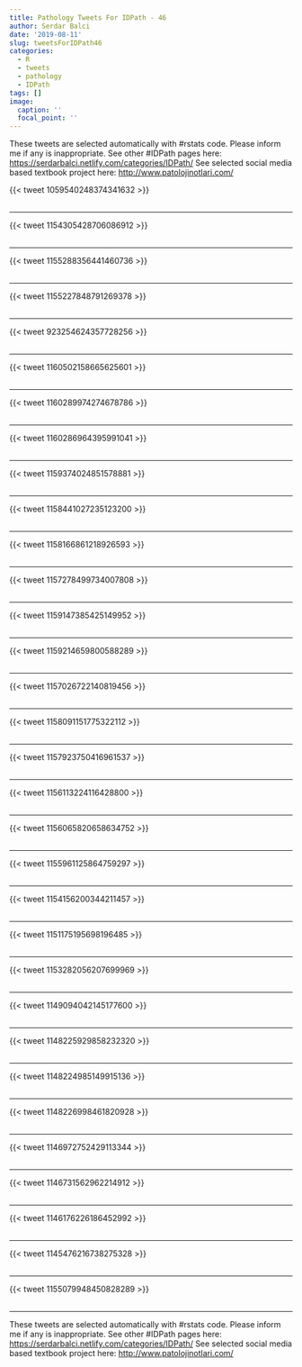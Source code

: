 ```yaml
---
title: Pathology Tweets For IDPath - 46
author: Serdar Balci
date: '2019-08-11'
slug: tweetsForIDPath46
categories:
  - R
  - tweets
  - pathology
  - IDPath
tags: []
image:
  caption: ''
  focal_point: ''
---
```



These tweets are selected automatically with #rstats code. Please inform me if any is inappropriate.
See other #IDPath pages here: https://serdarbalci.netlify.com/categories/IDPath/ 
See selected social media based textbook project here: http://www.patolojinotlari.com/

{{< tweet 1059540248374341632 >}}
<br>
<br>
<hr>
{{< tweet 1154305428706086912 >}}
<br>
<br>
<hr>
{{< tweet 1155288356441460736 >}}
<br>
<br>
<hr>
{{< tweet 1155227848791269378 >}}
<br>
<br>
<hr>
{{< tweet 923254624357728256 >}}
<br>
<br>
<hr>
{{< tweet 1160502158665625601 >}}
<br>
<br>
<hr>
{{< tweet 1160289974274678786 >}}
<br>
<br>
<hr>
{{< tweet 1160286964395991041 >}}
<br>
<br>
<hr>
{{< tweet 1159374024851578881 >}}
<br>
<br>
<hr>
{{< tweet 1158441027235123200 >}}
<br>
<br>
<hr>
{{< tweet 1158166861218926593 >}}
<br>
<br>
<hr>
{{< tweet 1157278499734007808 >}}
<br>
<br>
<hr>
{{< tweet 1159147385425149952 >}}
<br>
<br>
<hr>
{{< tweet 1159214659800588289 >}}
<br>
<br>
<hr>
{{< tweet 1157026722140819456 >}}
<br>
<br>
<hr>
{{< tweet 1158091151775322112 >}}
<br>
<br>
<hr>
{{< tweet 1157923750416961537 >}}
<br>
<br>
<hr>
{{< tweet 1156113224116428800 >}}
<br>
<br>
<hr>
{{< tweet 1156065820658634752 >}}
<br>
<br>
<hr>
{{< tweet 1155961125864759297 >}}
<br>
<br>
<hr>
{{< tweet 1154156200344211457 >}}
<br>
<br>
<hr>
{{< tweet 1151175195698196485 >}}
<br>
<br>
<hr>
{{< tweet 1153282056207699969 >}}
<br>
<br>
<hr>
{{< tweet 1149094042145177600 >}}
<br>
<br>
<hr>
{{< tweet 1148225929858232320 >}}
<br>
<br>
<hr>
{{< tweet 1148224985149915136 >}}
<br>
<br>
<hr>
{{< tweet 1148226998461820928 >}}
<br>
<br>
<hr>
{{< tweet 1146972752429113344 >}}
<br>
<br>
<hr>
{{< tweet 1146731562962214912 >}}
<br>
<br>
<hr>
{{< tweet 1146176226186452992 >}}
<br>
<br>
<hr>
{{< tweet 1145476216738275328 >}}
<br>
<br>
<hr>
{{< tweet 1155079948450828289 >}}
<br>
<br>
<hr>


These tweets are selected automatically with #rstats code. Please inform me if any is inappropriate.
See other #IDPath pages here: https://serdarbalci.netlify.com/categories/IDPath/ 
See selected social media based textbook project here: http://www.patolojinotlari.com/
